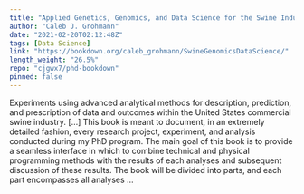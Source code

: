 ```yaml
---
title: "Applied Genetics, Genomics, and Data Science for the Swine Industry: A Ph.D. Student’s Perspective"
author: "Caleb J. Grohmann"
date: "2021-02-20T02:12:48Z"
tags: [Data Science]
link: "https://bookdown.org/caleb_grohmann/SwineGenomicsDataScience/"
length_weight: "26.5%"
repo: "cjgwx7/phd-bookdown"
pinned: false
---
```


Experiments using advanced analytical methods for description, prediction, and prescription of data and outcomes within the United States commercial swine industry. [...] This book is meant to document, in an extremely detailed fashion, every research project, experiment, and analysis conducted during my PhD program. The main goal of this book is to provide a seamless interface in which to combine technical and physical programming methods with the results of each analyses and subsequent discussion of these results. The book will be divided into parts, and each part encompasses all analyses ...
